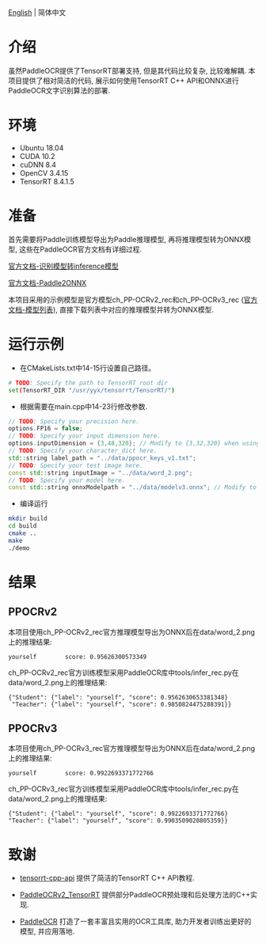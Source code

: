 [English](README.md) | 简体中文

# 介绍

虽然PaddleOCR提供了TensorRT部署支持, 但是其代码比较复杂, 比较难解耦. 本项目提供了相对简洁的代码, 展示如何使用TensorRT C++ API和ONNX进行PaddleOCR文字识别算法的部署.

# 环境
- Ubuntu 18.04
- CUDA 10.2
- cuDNN 8.4
- OpenCV 3.4.15
- TensorRT 8.4.1.5

# 准备
首先需要将Paddle训练模型导出为Paddle推理模型, 再将推理模型转为ONNX模型, 这些在PaddleOCR官方文档有详细过程.

[官方文档-识别模型转inference模型](https://github.com/PaddlePaddle/PaddleOCR/blob/release/2.4/doc/doc_ch/inference.md#%E8%AF%86%E5%88%AB%E6%A8%A1%E5%9E%8B%E8%BD%ACinference%E6%A8%A1%E5%9E%8B)

[官方文档-Paddle2ONNX](https://github.com/PaddlePaddle/PaddleOCR/blob/release/2.5/deploy/paddle2onnx/readme.md#2-%E6%A8%A1%E5%9E%8B%E8%BD%AC%E6%8D%A2)

本项目采用的示例模型是官方模型ch_PP-OCRv2_rec和ch_PP-OCRv3_rec ([官方文档-模型列表](https://github.com/PaddlePaddle/PaddleOCR/blob/release/2.5/doc/doc_ch/models_list.md#2-%E6%96%87%E6%9C%AC%E8%AF%86%E5%88%AB%E6%A8%A1%E5%9E%8B)), 直接下载列表中对应的推理模型并转为ONNX模型.

# 运行示例

- 在CMakeLists.txt中14-15行设置自己路径。

```bash
# TODO: Specify the path to TensorRT root dir
set(TensorRT_DIR "/usr/yyx/tensorrt/TensorRT/")
```

- 根据需要在main.cpp中14-23行修改参数.

```cpp
// TODO: Specify your precision here.
options.FP16 = false;
// TODO: Specify your input dimension here.
options.inputDimension = {3,48,320}; // Modify to {3,32,320} when using ppocrv2
// TODO: Specify your character_dict here.
std::string label_path = "../data/ppocr_keys_v1.txt";
// TODO: Specify your test image here.
const std::string inputImage = "../data/word_2.png";
// TODO: Specify your model here.
const std::string onnxModelpath = "../data/modelv3.onnx"; // Modify to "../data/modelv2.onnx" when using ppocrv2
```

- 编译运行

```bash
mkdir build
cd build
cmake ..
make
./demo
```

# 结果

## PPOCRv2

本项目使用ch_PP-OCRv2_rec官方推理模型导出为ONNX后在data/word_2.png上的推理结果:

```
yourself        score: 0.95626300573349
```

ch_PP-OCRv2_rec官方训练模型采用PaddleOCR库中tools/infer_rec.py在data/word_2.png上的推理结果:
```
{"Student": {"label": "yourself", "score": 0.9562630653381348}
 "Teacher": {"label": "yourself", "score": 0.9850824475288391}}
```

## PPOCRv3

本项目使用ch_PP-OCRv3_rec官方推理模型导出为ONNX后在data/word_2.png上的推理结果:
```
yourself        score: 0.9922693371772766
```

ch_PP-OCRv3_rec官方训练模型采用PaddleOCR库中tools/infer_rec.py在data/word_2.png上的推理结果:
```
{"Student": {"label": "yourself", "score": 0.9922693371772766}
"Teacher": {"label": "yourself", "score": 0.9903509020805359}}
```
# 致谢

- [tensorrt-cpp-api](https://github.com/cyrusbehr/tensorrt-cpp-api) 提供了简洁的TensorRT C++ API教程.

- [PaddleOCRv2_TensorRT](https://github.com/zwenyuan1/PaddleOCRv2_TensorRT) 提供部分PaddleOCR预处理和后处理方法的C++实现.

- [PaddleOCR](https://github.com/PaddlePaddle/PaddleOCR) 打造了一套丰富且实用的OCR工具库, 助力开发者训练出更好的模型, 并应用落地.